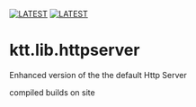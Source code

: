 [![LATEST](https://jitpack.io/v/com.kttdevelopment/ktt.lib.httpserver.svg?style=flat-square)](https://jitpack.io/#com.kttdevelopment/ktt.lib.httpserver) [![LATEST](https://jitci.com/gh/Ktt-Development/ktt.lib.httpserver/svg?style=flat-square)](https://jitci.com/gh/Ktt-Development/ktt.lib.httpserver)

# ktt.lib.httpserver
Enhanced version of the the default Http Server

compiled builds on site
